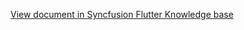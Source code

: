 [View document in Syncfusion Flutter Knowledge base](https://www.syncfusion.com/kb/12051/how-to-move-to-the-required-time-while-switching-from-month-to-day-view-in-wpf-schedule)
